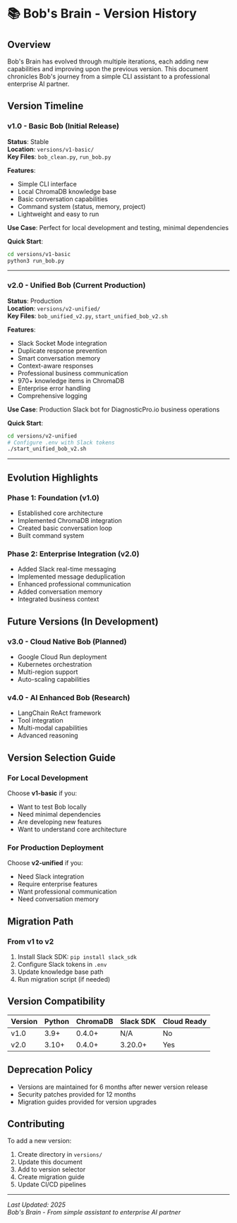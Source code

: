# 📚 Bob's Brain - Version History

## Overview
Bob's Brain has evolved through multiple iterations, each adding new capabilities and improving upon the previous version. This document chronicles Bob's journey from a simple CLI assistant to a professional enterprise AI partner.

## Version Timeline

### v1.0 - Basic Bob (Initial Release)
**Status**: Stable  
**Location**: `versions/v1-basic/`  
**Key Files**: `bob_clean.py`, `run_bob.py`

**Features**:
- Simple CLI interface
- Local ChromaDB knowledge base
- Basic conversation capabilities
- Command system (status, memory, project)
- Lightweight and easy to run

**Use Case**: Perfect for local development and testing, minimal dependencies

**Quick Start**:
```bash
cd versions/v1-basic
python3 run_bob.py
```

---

### v2.0 - Unified Bob (Current Production)
**Status**: Production  
**Location**: `versions/v2-unified/`  
**Key Files**: `bob_unified_v2.py`, `start_unified_bob_v2.sh`

**Features**:
- Slack Socket Mode integration
- Duplicate response prevention
- Smart conversation memory
- Context-aware responses
- Professional business communication
- 970+ knowledge items in ChromaDB
- Enterprise error handling
- Comprehensive logging

**Use Case**: Production Slack bot for DiagnosticPro.io business operations

**Quick Start**:
```bash
cd versions/v2-unified
# Configure .env with Slack tokens
./start_unified_bob_v2.sh
```

---

## Evolution Highlights

### Phase 1: Foundation (v1.0)
- Established core architecture
- Implemented ChromaDB integration
- Created basic conversation loop
- Built command system

### Phase 2: Enterprise Integration (v2.0)
- Added Slack real-time messaging
- Implemented message deduplication
- Enhanced professional communication
- Added conversation memory
- Integrated business context

## Future Versions (In Development)

### v3.0 - Cloud Native Bob (Planned)
- Google Cloud Run deployment
- Kubernetes orchestration
- Multi-region support
- Auto-scaling capabilities

### v4.0 - AI Enhanced Bob (Research)
- LangChain ReAct framework
- Tool integration
- Multi-modal capabilities
- Advanced reasoning

## Version Selection Guide

### For Local Development
Choose **v1-basic** if you:
- Want to test Bob locally
- Need minimal dependencies
- Are developing new features
- Want to understand core architecture

### For Production Deployment
Choose **v2-unified** if you:
- Need Slack integration
- Require enterprise features
- Want professional communication
- Need conversation memory

## Migration Path

### From v1 to v2
1. Install Slack SDK: `pip install slack_sdk`
2. Configure Slack tokens in `.env`
3. Update knowledge base path
4. Run migration script (if needed)

## Version Compatibility

| Version | Python | ChromaDB | Slack SDK | Cloud Ready |
|---------|--------|----------|-----------|-------------|
| v1.0    | 3.9+   | 0.4.0+   | N/A       | No          |
| v2.0    | 3.10+  | 0.4.0+   | 3.20.0+   | Yes         |

## Deprecation Policy

- Versions are maintained for 6 months after newer version release
- Security patches provided for 12 months
- Migration guides provided for version upgrades

## Contributing

To add a new version:
1. Create directory in `versions/`
2. Update this document
3. Add to version selector
4. Create migration guide
5. Update CI/CD pipelines

---

*Last Updated: 2025*  
*Bob's Brain - From simple assistant to enterprise AI partner*